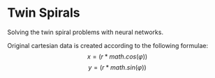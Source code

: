# Twin Spirals
Solving the twin spiral problems with neural networks.

Original cartesian data is created according to the following formulae:
$$ x = (r * math.cos(φ)) $$
$$ y = (r * math.sin(φ)) $$
